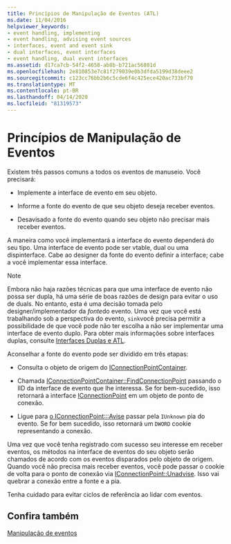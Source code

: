 ```yaml
---
title: Princípios de Manipulação de Eventos (ATL)
ms.date: 11/04/2016
helpviewer_keywords:
- event handling, implementing
- event handling, advising event sources
- interfaces, event and event sink
- dual interfaces, event interfaces
- event handling, dual event interfaces
ms.assetid: d17ca7cb-54f2-4658-ab8b-b721ac56801d
ms.openlocfilehash: 2e810853e7c81f279039e0b3dfda5199d38deee2
ms.sourcegitcommit: c123cc76bb2b6c5cde6f4c425ece420ac733bf70
ms.translationtype: MT
ms.contentlocale: pt-BR
ms.lasthandoff: 04/14/2020
ms.locfileid: "81319573"
---
```

# <a name="event-handling-principles"></a>Princípios de Manipulação de Eventos

Existem três passos comuns a todos os eventos de manuseio. Você precisará:

- Implemente a interface de evento em seu objeto.

- Informe a fonte do evento de que seu objeto deseja receber eventos.

- Desavisado a fonte do evento quando seu objeto não precisar mais receber eventos.

A maneira como você implementará a interface do evento dependerá do seu tipo. Uma interface de evento pode ser vtable, dual ou uma dispinterface. Cabe ao designer da fonte do evento definir a interface; cabe a você implementar essa interface.

> [!NOTE]
> Embora não haja razões técnicas para que uma interface de evento não possa ser dupla, há uma série de boas razões de design para evitar o uso de duals. No entanto, esta é uma decisão tomada pelo designer/implementador da *fonte*do evento. Uma vez que você está trabalhando sob a perspectiva do evento, `sink`você precisa permitir a possibilidade de que você pode não ter escolha a não ser implementar uma interface de evento duplo. Para obter mais informações sobre interfaces duplas, consulte [Interfaces Duplas e ATL](../atl/dual-interfaces-and-atl.md).

Aconselhar a fonte do evento pode ser dividido em três etapas:

- Consulta o objeto de origem do [IConnectionPointContainer](/windows/win32/api/ocidl/nn-ocidl-iconnectionpointcontainer).

- Chamada [IConnectionPointContainer::FindConnectionPoint](/windows/win32/api/ocidl/nf-ocidl-iconnectionpointcontainer-findconnectionpoint) passando o IID da interface de evento que lhe interessa. Se for bem-sucedido, isso retornará a interface [IConnectionPoint](/windows/win32/api/ocidl/nn-ocidl-iconnectionpoint) em um objeto de ponto de conexão.

- Ligue para [o IConnectionPoint:::Avise](/windows/win32/api/ocidl/nf-ocidl-iconnectionpoint-advise) passar pela `IUnknown` pia do evento. Se for bem sucedido, isso retornará um `DWORD` cookie representando a conexão.

Uma vez que você tenha registrado com sucesso seu interesse em receber eventos, os métodos na interface de eventos do seu objeto serão chamados de acordo com os eventos disparados pelo objeto de origem. Quando você não precisa mais receber eventos, você pode passar o cookie de volta para o ponto de conexão via [IConnectionPoint::Unadvise](/windows/win32/api/ocidl/nf-ocidl-iconnectionpoint-unadvise). Isso vai quebrar a conexão entre a fonte e a pia.

Tenha cuidado para evitar ciclos de referência ao lidar com eventos.

## <a name="see-also"></a>Confira também

[Manipulação de eventos](../atl/event-handling-and-atl.md)
